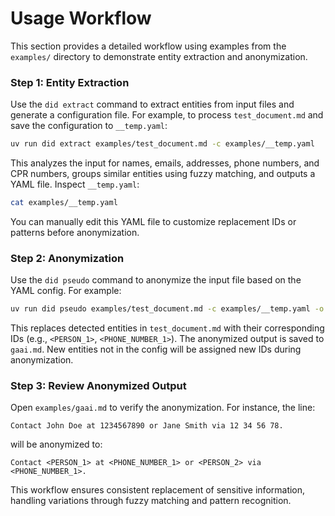 # Usage Workflow

This section provides a detailed workflow using examples from the `examples/` directory to demonstrate entity extraction and anonymization.

### Step 1: Entity Extraction
Use the `did extract` command to extract entities from input files and generate a configuration file. For example, to process `test_document.md` and save the configuration to `__temp.yaml`:
```bash
uv run did extract examples/test_document.md -c examples/__temp.yaml
```

This analyzes the input for names, emails, addresses, phone numbers, and CPR numbers, groups similar entities using fuzzy matching, and outputs a YAML file. Inspect `__temp.yaml`:
```bash
cat examples/__temp.yaml
```

You can manually edit this YAML file to customize replacement IDs or patterns before anonymization.

### Step 2: Anonymization
Use the `did pseudo` command to anonymize the input file based on the YAML config. For example:
```bash
uv run did pseudo examples/test_document.md -c examples/__temp.yaml -o examples/gaai.md
```

This replaces detected entities in `test_document.md` with their corresponding IDs (e.g., `<PERSON_1>`, `<PHONE_NUMBER_1>`). The anonymized output is saved to `gaai.md`. New entities not in the config will be assigned new IDs during anonymization.

### Step 3: Review Anonymized Output
Open `examples/gaai.md` to verify the anonymization. For instance, the line:
```
Contact John Doe at 1234567890 or Jane Smith via 12 34 56 78.
```
will be anonymized to:
```
Contact <PERSON_1> at <PHONE_NUMBER_1> or <PERSON_2> via <PHONE_NUMBER_1>.
```

This workflow ensures consistent replacement of sensitive information, handling variations through fuzzy matching and pattern recognition.

